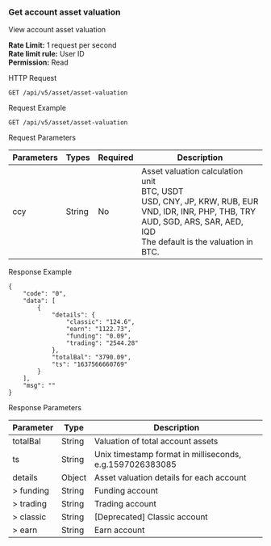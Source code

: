 ### Get account asset valuation
View account asset valuation

**Rate Limit:** 1 request per second  
**Rate limit rule:** User ID  
**Permission:** Read

HTTP Request
```
GET /api/v5/asset/asset-valuation
```

Request Example
```
GET /api/v5/asset/asset-valuation
```

Request Parameters

| Parameters | Types | Required | Description |
|------------|-------|----------|-------------|
| ccy | String | No | Asset valuation calculation unit<br>BTC, USDT<br>USD, CNY, JP, KRW, RUB, EUR<br>VND, IDR, INR, PHP, THB, TRY<br>AUD, SGD, ARS, SAR, AED, IQD<br>The default is the valuation in BTC. |

Response Example
```
{
    "code": "0",
    "data": [
        {
            "details": {
                "classic": "124.6",
                "earn": "1122.73",
                "funding": "0.09",
                "trading": "2544.28"
            },
            "totalBal": "3790.09",
            "ts": "1637566660769"
        }
    ],
    "msg": ""
}
```

Response Parameters

| Parameter | Type | Description |
|-----------|------|-------------|
| totalBal | String | Valuation of total account assets |
| ts | String | Unix timestamp format in milliseconds, e.g.1597026383085 |
| details | Object | Asset valuation details for each account |
| > funding | String | Funding account |
| > trading | String | Trading account |
| > classic | String | [Deprecated] Classic account |
| > earn | String | Earn account |
